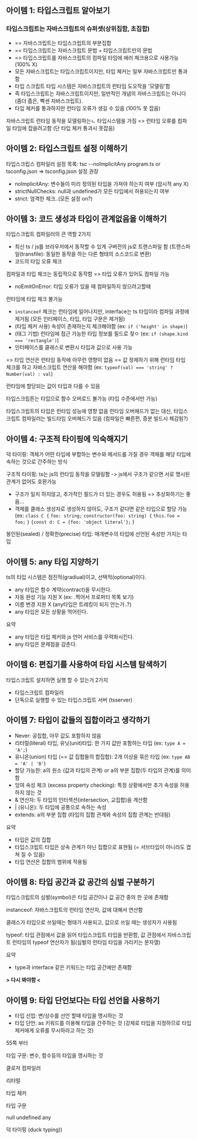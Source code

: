 ## 아이템 1: 타입스크립트 알아보기

### 타입스크립트는 자바스크립트의 슈퍼셋(상위집함, 초집합)

- == 자바스크립트는 타입스크립트의 부분집합
- == 타입스크립트는 자바스크립트 문법 + 타입스크립트만의 문법
- => 타입스크립트를 자바스크립트의 컴파일 타임에 에러 체크용으로 사용가능 (100% X)
- 모든 자바스크립트는 타입스크립트이지만, 타입 체커는 일부 자바스크립트만 통과함
- 타입 스크립트 타입 시스템은 자바스크립트의 런타임 도오작을 '모델링'함
- 즉 타입스크립트는 자바스크립트이지만, 일반적인 개념의 자바스크립트는 아니다 (좀더 좁은, 빡센 자바스크립트).
- 타입 체커를 통과하지만 런타임 오류가 생길 수 있음 (100% 못 잡음)

자바스크립트 런타임 동작을 모델링하는ㄴ 타입시스템을 가짐 => 런타임 오류를 컴파일 타임에 잡을려고함 (단 타입 체커 통과시 못잡음)

## 아이템 2: 타입스크립트 설정 이해하기

타입스크립스 컴파일러 설정 목록: tsc --noImplicitAny program.ts or tsconfig.json => tsconfig.json 설정 권장

* noImplicitAny: 변수들이 미리 정의된 타입을 가져야 하는지 여부 (암시적 any X)
* strictNullChecks: null과 undefined가 모든 타입에서 허용되는지 여부
* strict:  엄격한 체크..(모든 설정 on?)

## 아이템 3: 코드 생성과 타입이 관계없음을 이해하기

타입스크립트 컴파일러의 큰 역할 2가지

* 최신 ts / js를 브라우저에서 동작할 수 있게 구버전의 js로 트랜스파일 함 
  (트랜스파일(transfile): 동일한 동작을 하는 다른 형태의 소스코드로 변환)
* 코드의 타입 오류 체크

컴파일과 타입 체크는 동립적으로 동작함 => 타입 오류가 있어도 컴파일 가능

* noEmitOnError: 타입 오류가 있을 때 컴파일하지 않으려고할때

런타임에 타입 체크 불가능

- `instanceof` 체크는 런타임에 일어나지만, interface는 ts 타입이라 컴파일 과정에 제거됨 (모든 인터페이스, 타입, 타입 구문은 제거됨)
- (타입 체커 사용) 속성이 존재하는지 체크해야함 (ex: `if ('height' in shape)`) 
- (태그 기법) 런타임에 접근 가능한 타입 정보를 필드로 젖ㅇ (ex: `if (shape.kind === 'rectangle')`)
- 인터페이스를 클래스로 변환시 타입과 값으로 사용 가능

=> 타입 연산은 런타임 동작에 아무런 영향이 없음 == 값 정제하기 위해 런타임 타입 체크를 하고 자바스크립트 연산을 해야함
     (ex: `typeof(val) === 'string' ? Number(val) : val`)

런타임에 할당되는 값이 타입과 다를 수 있음

타입스크립튼는 타입으로 함수 오버로드 불가능 (타입 수준에서만 가능)

타입스크립트의 타입은 런타임 성능에 영향 없음
런타임 오버헤드가 없는 대신, 타입스크립트 컴파일러는 빌드타임 오버헤드가 있음 (컴파일은 빠른편, 증분 빌드시 체감됨?)

## 아이템 4: 구조적 타이핑에 익숙해지기

덕 타이핑: 객체가 어떤 타입에 부합하는 변수와 메서드를 가질 경우 객체를 해당 타입에 속하는 것으로 간주하는 방식

구조적 타이핑: ts는 js의 런타임 동작을 모델링함 -> js에서 구조가 같으면 서로 명시된 관계가 없어도 호환가능

- 구조가 일치 하지않고, 추가적인 필드가 더 있는 경우도 허용됨 => 추상화하기는 좋음...
- 객체를 클래스 생성자로 생성하지 않아도, 구조가 같다면 같은 타입으로 할당 가능 
  (ex: 
  `class C {`
  `foo: string;`
  `constructor(foo: string) {`
  `this.foo = foo;`
  `}`
  `{const d: C = {foo: 'object literal'};`
  )

봉인된(sealed) / 정확한(precise) 타입: 매개변수의 타입에 선언된 속성만 가지는 타입

## 아이템 5: any 타입 지양하기

ts의 타입 시스템은 점진적(gradiual)이고, 선택적(optional)이다.

* any 타입은 함수 계약(contract)을 무시한다.
* 자동 완성 기능 지원 X (ex: .찍어서 프로퍼티 목록 보기)
* 이름 변경 지원 X (any타입은 트레킹이 되지 안는가..?)
* any 타입은 모든 상황을 먹어린다.

요약

* any 타입은 타입 체커와 js 언어 서비스를 무력화시킨다.
* any 타입은 문제점을 감춘다.

## 아이템 6: 편집기를 사용하여 타입 시스템 탐색하기

타입스크립트 설치하면 실행 할 수 있는거 2가지

* 타입스크립트 컴파일러
* 단독으로 실행할 수 있는 타입스크립트 서버 (tsserver)

## 아이템 7: 타입이 값들의 집합이라고 생각하기

* Never: 공집합, 아무 값도 포함하지 않음
* 리터럴(literal) 타입, 유닛(unit)타입: 한 가지 값만 포함하는 타입 (ex: `type A = 'A';`)
* 유니온(union) 타입 (== 값 집합들의 합집합): 2개 이상을 묶은 타입 (ex: `type AB = 'A' | 'B'`)
* 할당 가능한: a의 원소 (값과 타입의 관계) or a의 부분 집합(두 타입의 관계)를 의미함
* 잉여 속성 체크 (excess property checking): 특정 상황에서만 추가 속성을 허용하지 않는 것
* & 연산자: 두 타입의 인터섹션(intersection, 교집합)을 계산함
* | (유니온): 두 타입에 공통으로 속하는 속성
* extends: a의 부분 집합 (타입의 집합 관계와 속성의 집합 관계는 반대됨) 

요약

* 타입은 값의 집합
* 타입스크립트 타입은 상속 관계가 아닌 집합으로 표현됨 (= 서브타입이 아니라도 겹쳐 질 수 있음)
* 타입 연산은 집합의 범위에 적용됨

## 아이템 8: 타입 공간과 값 공간의 심벌 구분하기

타입스크립트의 심벌(symbol)은 타입 공간이나 값 공간 중의 한 곳에 존재함

instanceof: 자바스크립트의 런타임 연산자, 값에 대해서 연산함

클래스가 타입으로 쓰일때는 형태가 사용되고, 값으로 쓰일 때는 생성자가 사용됨

typeof: 타입 관점에서 값을 읽어 타입스크립트 타입을 반환함, 값 관점에서 자바스크립트 런타임의 typeof 연산자가 됨(심벌의 런타임 타입을 가리키는 문자열)

요약

* type과 interface 같은 키워드는 타입 공간에만 존재함

**> 다시 봐야함 <**

## 아이템 9: 타입 단언보다는 타입 선언을 사용하기

- 타입 선업: 변/상수를 선언 할때 타입을 명시하는 것
- 타입 단언: as 키워드를 이용해 타입을 간주하는 것 (강제로 타입을 지정하므로 타입 체커에게 오류를 무시하라고 하는 것)

55쪽 부터



타입 구문: 변수, 함수등의 타입을 명시하는 것

클로저 컴파일러

리터럴

타입 체커

타입 구문

null undefined any

덕 타이핑 (duck typing))